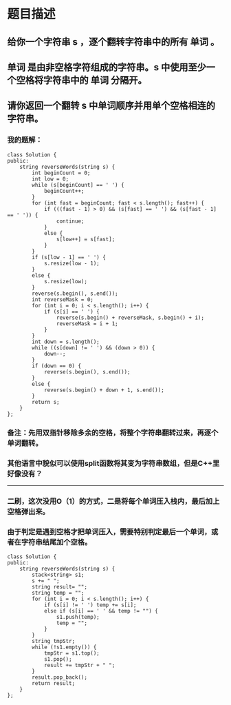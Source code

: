 # 题目描述
## 给你一个字符串 s ，逐个翻转字符串中的所有 单词 。
## 单词 是由非空格字符组成的字符串。s 中使用至少一个空格将字符串中的 单词 分隔开。
## 请你返回一个翻转 s 中单词顺序并用单个空格相连的字符串。
### 我的题解：
```
class Solution {
public:
    string reverseWords(string s) {
        int beginCount = 0;
        int low = 0;
        while (s[beginCount] == ' ') {
            beginCount++;
        }
        for (int fast = beginCount; fast < s.length(); fast++) {
            if (((fast - 1) > 0) && (s[fast] == ' ') && (s[fast - 1] == ' ')) {
                continue;
            }
            else {
                s[low++] = s[fast];
            }
        }
        if (s[low - 1] == ' ') {
            s.resize(low - 1);
        }
        else {
            s.resize(low);
        }
        reverse(s.begin(), s.end());
        int reverseMask = 0;
        for (int i = 0; i < s.length(); i++) {
            if (s[i] == ' ') {
                reverse(s.begin() + reverseMask, s.begin() + i);
                reverseMask = i + 1;
            }
        }
        int down = s.length();
        while ((s[down] != ' ') && (down > 0)) {
            down--;
        }
        if (down == 0) {
            reverse(s.begin(), s.end());
        }
        else {
            reverse(s.begin() + down + 1, s.end());
        }
        return s;
    }
};
```
### **备注**：先用双指针移除多余的空格，将整个字符串翻转过来，再逐个单词翻转。
### 其他语言中貌似可以使用split函数将其变为字符串数组，但是C++里好像没有？
***
### 二刷，这次没用O（1）的方式，二是将每个单词压入栈内，最后加上空格弹出来。
### 由于判定是遇到空格才把单词压入，需要特别判定最后一个单词，或者在字符串结尾加个空格。
```
class Solution {
public:
    string reverseWords(string s) {
        stack<string> s1;
        s += " ";
        string result= "";
        string temp = "";
        for (int i = 0; i < s.length(); i++) {
            if (s[i] != ' ') temp += s[i];
            else if (s[i] == ' ' && temp != "") {
                s1.push(temp);
                temp = "";
            }
        }
        string tmpStr;
        while (!s1.empty()) {
            tmpStr = s1.top();
            s1.pop();
            result += tmpStr + " ";
        }
        result.pop_back();
        return result;
    }
};
```